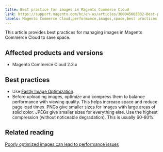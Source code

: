 ```yaml
---
title: Best practice for images in Magento Commerce Cloud
link: https://support.magento.com/hc/en-us/articles/360045603832-Best-practice-for-images-in-Magento-Commerce-Cloud
labels: Magento Commerce Cloud,performance,images,space,best practices,2.3.x
---
```


<p>This article provides best practices for managing images in Magento Commerce Cloud to save space.  </p>
<h2>Affected products and versions</h2>
<ul>
<li>Magento Commerce Cloud 2.3.x</li>
</ul>
<h2>Best practices</h2>
<ul>
<li>Use <a href="https://devdocs.magento.com/guides/v2.3/cloud/cdn/fastly-image-optimization.html">Fastly Image Optimization</a>.</li>
<li>Before uploading images, optimize and compress them to balance performance with viewing quality. This helps increase space and reduce page load times. PNGs give smaller sizes for images with large areas of solid color. JPEGs give smaller sizes for everything else. Use the highest compression (without noticeable degradation). This is usually 60-80%.</li>
</ul>
<h2>Related reading</h2>
<p><a href="https://support.magento.com/hc/en-us/articles/360034626052">Poorly optimized images can lead to performance issues</a></p>